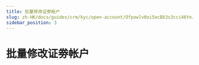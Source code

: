 ```yaml
---
title: 批量修改证劵帐户
slug: zh-HK/docs/guides/crm/kyc/open-account/Ofpowlv0xi5ecBk3s3cci46YnJb
sidebar_position: 3
---
```



# 批量修改证劵帐户

